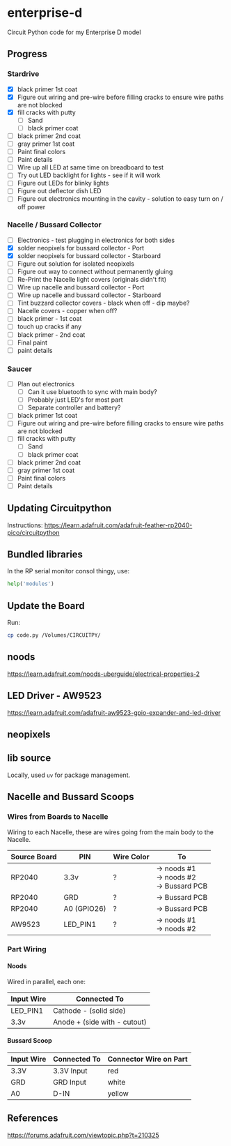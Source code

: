# enterprise-d

Circuit Python code for my Enterprise D model

## Progress

### Stardrive

- [x] black primer 1st coat
- [x] Figure out wiring and pre-wire before filling cracks to ensure wire paths are not blocked
- [x] fill cracks with putty
  - [ ] Sand
  - [ ] black primer coat
- [ ] black primer 2nd coat
- [ ] gray primer 1st coat
- [ ] Paint final colors
- [ ] Paint details
- [ ] Wire up all LED at same time on breadboard to test
- [ ] Try out LED backlight for lights - see if it will work
- [ ] Figure out LEDs for blinky lights
- [ ] Figure out deflector dish LED
- [ ] Figure out electronics mounting in the cavity - solution to easy turn on / off power

### Nacelle / Bussard Collector

- [ ] Electronics - test plugging in electronics for both sides
- [x] solder neopixels for bussard collector - Port
- [x] solder neopixels for bussard collector - Starboard
- [ ] Figure out solution for isolated neopixels
- [ ] Figure out way to connect without permanently gluing
- [ ] Re-Print the Nacelle light covers (originals didn't fit)
- [ ] Wire up nacelle and bussard collector - Port
- [ ] Wire up nacelle and bussard collector - Starboard
- [ ] Tint buzzard collector covers - black when off - dip maybe?
- [ ] Nacelle covers - copper when off?
- [ ] black primer - 1st coat
- [ ] touch up cracks if any
- [ ] black primer - 2nd coat
- [ ] Final paint
- [ ] paint details

### Saucer

- [ ] Plan out electronics
  - [ ] Can it use bluetooth to sync with main body?
  - [ ] Probably just LED's for most part
  - [ ] Separate controller and battery?
- [ ] black primer 1st coat
- [ ] Figure out wiring and pre-wire before filling cracks to ensure wire paths are not blocked
- [ ] fill cracks with putty
  - [ ] Sand
  - [ ] black primer coat
- [ ] black primer 2nd coat
- [ ] gray primer 1st coat
- [ ] Paint final colors
- [ ] Paint details

## Updating Circuitpython

Instructions: https://learn.adafruit.com/adafruit-feather-rp2040-pico/circuitpython

## Bundled libraries

In the RP serial monitor consol thingy, use:

```python
help('modules')
```

## Update the Board

Run:

```zsh
cp code.py /Volumes/CIRCUITPY/
```

## noods

https://learn.adafruit.com/noods-uberguide/electrical-properties-2

## LED Driver - AW9523

https://learn.adafruit.com/adafruit-aw9523-gpio-expander-and-led-driver

## neopixels

## lib source

Locally, used `uv` for package management.

## Nacelle and Bussard Scoops

### Wires from Boards to Nacelle

Wiring to each Nacelle, these are wires going from the main body to the Nacelle.

| Source Board | PIN         | Wire Color | To                                           |
| ------------ | ----------- | ---------- | -------------------------------------------- |
| RP2040       | 3.3v        | ?          | -> noods #1<br>-> noods #2<br>-> Bussard PCB |
| RP2040       | GRD         | ?          | -> Bussard PCB                               |
| RP2040       | A0 (GPIO26) | ?          | -> Bussard PCB                               |
| AW9523       | LED_PIN1    | ?          | -> noods #1<br>-> noods #2                   |

### Part Wiring

#### Noods

Wired in parallel, each one:

| Input Wire | Connected To                 |
| ---------- | ---------------------------- |
| LED_PIN1   | Cathode - (solid side)       |
| 3.3v       | Anode + (side with - cutout) |

#### Bussard Scoop

| Input Wire | Connected To | Connector Wire on Part |
| ---------- | ------------ | ---------------------- |
| 3.3V       | 3.3V Input   | red                    |
| GRD        | GRD Input    | white                  |
| A0         | D-IN         | yellow                 |

## References

https://forums.adafruit.com/viewtopic.php?t=210325
